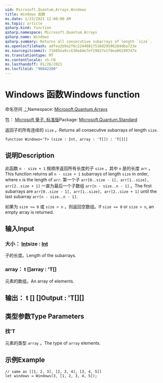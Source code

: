 ```yaml
---
uid: Microsoft.Quantum.Arrays.Windows
title: Windows 函数
ms.date: 1/23/2021 12:00:00 AM
ms.topic: article
qsharp.kind: function
qsharp.namespace: Microsoft.Quantum.Arrays
qsharp.name: Windows
qsharp.summary: Returns all consecutive subarrays of length `size`.
ms.openlocfilehash: adfea2b9a2f6c22446817538d29586284dba723e
ms.sourcegitcommit: 71605ea9cc630e84e7ef29027e1f0ea06299747e
ms.translationtype: MT
ms.contentlocale: zh-CN
ms.lasthandoff: 01/26/2021
ms.locfileid: "98842200"
---
```

# <a name="windows-function"></a><span data-ttu-id="1f4c9-102">Windows 函数</span><span class="sxs-lookup"><span data-stu-id="1f4c9-102">Windows function</span></span>

<span data-ttu-id="1f4c9-103">命名空间 [：](xref:Microsoft.Quantum.Arrays)</span><span class="sxs-lookup"><span data-stu-id="1f4c9-103">Namespace: [Microsoft.Quantum.Arrays](xref:Microsoft.Quantum.Arrays)</span></span>

<span data-ttu-id="1f4c9-104">包： [Microsoft 量子. 标准版](https://nuget.org/packages/Microsoft.Quantum.Standard)</span><span class="sxs-lookup"><span data-stu-id="1f4c9-104">Package: [Microsoft.Quantum.Standard](https://nuget.org/packages/Microsoft.Quantum.Standard)</span></span>


<span data-ttu-id="1f4c9-105">返回子的所有连续的 `size` 。</span><span class="sxs-lookup"><span data-stu-id="1f4c9-105">Returns all consecutive subarrays of length `size`.</span></span>

```qsharp
function Windows<'T> (size : Int, array : 'T[]) : 'T[][]
```


## <a name="description"></a><span data-ttu-id="1f4c9-106">说明</span><span class="sxs-lookup"><span data-stu-id="1f4c9-106">Description</span></span>

<span data-ttu-id="1f4c9-107">此函数 `n - size + 1` 按顺序返回所有长度的子 `size` ，其中 `n` 是的长度 `arr` 。</span><span class="sxs-lookup"><span data-stu-id="1f4c9-107">This function returns all `n - size + 1` subarrays of length `size` in order, where `n` is the length of `arr`.</span></span>
<span data-ttu-id="1f4c9-108">第一个子 `arr[0..size - 1], arr[1..size], arr[2..size + 1]` 一直为最后一个子数组 `arr[n - size..n - 1]` 。</span><span class="sxs-lookup"><span data-stu-id="1f4c9-108">The first subarrays are `arr[0..size - 1], arr[1..size], arr[2..size + 1]` until the last subarray `arr[n - size..n - 1]`.</span></span>

<span data-ttu-id="1f4c9-109">如果为 `size <= 0` 或 `size > n` ，则返回空数组。</span><span class="sxs-lookup"><span data-stu-id="1f4c9-109">If `size <= 0` or `size > n`, an empty array is returned.</span></span>

## <a name="input"></a><span data-ttu-id="1f4c9-110">输入</span><span class="sxs-lookup"><span data-stu-id="1f4c9-110">Input</span></span>

### <a name="size--int"></a><span data-ttu-id="1f4c9-111">大小： [Int](xref:microsoft.quantum.lang-ref.int)</span><span class="sxs-lookup"><span data-stu-id="1f4c9-111">size : [Int](xref:microsoft.quantum.lang-ref.int)</span></span>

<span data-ttu-id="1f4c9-112">子的长度。</span><span class="sxs-lookup"><span data-stu-id="1f4c9-112">Length of the subarrays.</span></span>


### <a name="array--t"></a><span data-ttu-id="1f4c9-113">array： t []</span><span class="sxs-lookup"><span data-stu-id="1f4c9-113">array : 'T[]</span></span>

<span data-ttu-id="1f4c9-114">元素的数组。</span><span class="sxs-lookup"><span data-stu-id="1f4c9-114">An array of elements.</span></span>



## <a name="output--t"></a><span data-ttu-id="1f4c9-115">输出： t [] []</span><span class="sxs-lookup"><span data-stu-id="1f4c9-115">Output : 'T[][]</span></span>



## <a name="type-parameters"></a><span data-ttu-id="1f4c9-116">类型参数</span><span class="sxs-lookup"><span data-stu-id="1f4c9-116">Type Parameters</span></span>

### <a name="t"></a><span data-ttu-id="1f4c9-117">找</span><span class="sxs-lookup"><span data-stu-id="1f4c9-117">'T</span></span>

<span data-ttu-id="1f4c9-118">元素的类型 `array` 。</span><span class="sxs-lookup"><span data-stu-id="1f4c9-118">The type of `array` elements.</span></span>

## <a name="example"></a><span data-ttu-id="1f4c9-119">示例</span><span class="sxs-lookup"><span data-stu-id="1f4c9-119">Example</span></span>

```qsharp
// same as [[1, 2, 3], [2, 3, 4], [3, 4, 5]]
let windows = Windows(3, [1, 2, 3, 4, 5]);
```